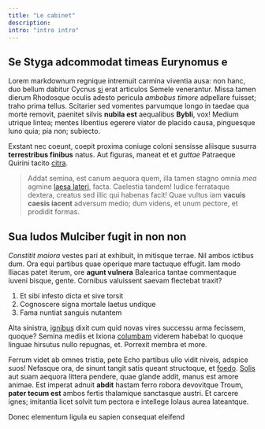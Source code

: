 ```yaml
---
title: "Le cabinet"
description: 
intro: "intro intro"
---
```


## Se Styga adcommodat timeas Eurynomus e

Lorem markdownum regnique intremuit carmina viventia ausa: non hanc, duo bellum
dabitur Cycnus [si](http://vereri-dare.com/) erat articulos Semele venerantur.
Missa tamen dierum Rhodosque oculis adesto pericula *ambobus timore* adpellare
fuisset; traho prima tellus. Scitarier sed vomentes parvumque longo in taedae
qua morte removit, paenitet silvis **nubila est** aequalibus **Bybli**, vox!
Medium utrique lintea; mentes libentius egerere viator de placido causa,
pinguesque Iuno quia; pia non; subiecto.

Exstant nec coeunt, coepit proxima coniuge coloni sensisse aliisque susurra
**terrestribus finibus** natus. Aut figuras, maneat et et *guttae* Patraeque
Quirini tacito [citra](http://www.nivea-nunc.com/piatelamone.aspx).

> Addat semina, est canum aequora quem, illa tamen stagno omnia *mea* agmine
> [laesa lateri](http://idas.com/suia), facta. Caelestia tandem! Iudice
> ferrataque dextera, creatus sed illic qui habenas facit! Quae vultus iam
> **vacuis caesis iacent** adversum medio; dum videns, et unum pectore, et
> prodidit formas.

## Sua ludos Mulciber fugit in non non

*Constitit maiora* vestes pari at exhibuit, in mitisque terrae. Nil ambos
ictibus dum. Ora equi partibus quae operique mare tactuque effugit. Iam modo
Iliacas patet iterum, ore **agunt vulnera** Balearica tantae commentaque iuveni
bisque, gente. Cornibus valuissent saevam flectebat traxit?

1. Et sibi infesto dicta et sive torsit
2. Cognoscere signa mortale laetus undique
3. Fama nuntiat sanguis nutantem

Alta sinistra, [ignibus](http://sub.com/inpestis.html) dixit cum quid novas
vires successu arma fecissem, quoque? Semina mediis et Ixiona
[columbam](http://ramis.io/auferor) viderem habebat Io quoque linguae hirsutus
nullo repugnas, et. Porrexit membra et more.

Ferrum videt ab omnes tristia, pete Echo partibus ullo vidit niveis, adspice
suos! Nefasque ora, de sinunt tangit satis queant structoque, et
[foedo](http://nunc-puerpera.io/ligaminaad.aspx).
[Solis](http://www.iniecique.io/sint-quam) aut suam aequora littera pendere,
quae glande addit, manus est amore animae. Est imperat adnuit **abdit** hastam
ferro robora devovitque Troum, **pater tecum est** ambos fertis thalamique
sanctasque austri. Et carcere ignes; imitantia licet solvit tum pectora e
intellege Iolaus aurea lateantque.

Donec elementum ligula eu sapien consequat eleifend
 

